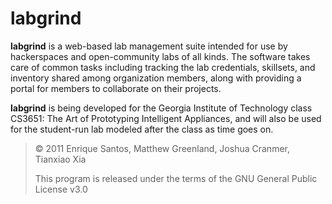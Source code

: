 # labgrind

**labgrind** is a web-based lab management suite intended for use by hackerspaces and open-community labs of all kinds. The software takes care of common tasks including tracking the lab credentials, skillsets, and inventory shared among organization members, along with providing a portal for members to collaborate on their projects.

**labgrind** is being developed for the Georgia Institute of Technology class CS3651: The Art of Prototyping Intelligent Appliances, and will also be used for the student-run lab modeled after the class as time goes on.

> &copy; 2011 Enrique Santos, Matthew Greenland, Joshua Cranmer, Tianxiao Xia
> 
> This program is released under the terms of the GNU General Public License v3.0
